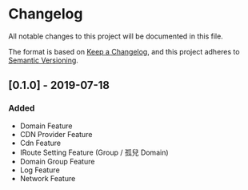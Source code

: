 # Changelog
All notable changes to this project will be documented in this file.

The format is based on [Keep a Changelog](https://keepachangelog.com/en/1.0.0/),
and this project adheres to [Semantic Versioning](https://semver.org/spec/v2.0.0.html).

## [0.1.0] - 2019-07-18
### Added
- Domain Feature
- CDN Provider Feature
- Cdn Feature
- IRoute Setting Feature (Group / 孤兒 Domain)
- Domain Group Feature
- Log Feature
- Network Feature